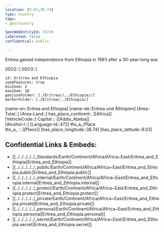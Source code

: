 ```yaml
---
location: [9.03,38.74]
type: Country
tags:
- geo/Country

SpocWebEntityId: 76720
isDeleted: false
confidential: public

---
```


Eritrea gained independence from Ethiopia in 1993 after a 30-year-long war.

[ISO2::]
[ISO3::]

```leaflet
id: Eritrea and Ethiopia
zoomFeatures: true 
minZoom: 2 
maxZoom: 18
geojsonFolder: [./Eritrea//,./Ethiopia//]
markerFolder: [./Eritrea/,./Ethiopia/]
```

[name-en::Eritrea and Ethiopia]
[name-de::Eritrea und Äthiopien]
[Area-Total::]
[Area-Land::]
has_place_continent:: [[Africa]]  
[VehicleCode::]
Capital :: [[Addis_Abeba]]  
[Alcohol-l::]
[Language-Id::472]
#is_a_/Place  
#is_a_ :: [[Place]] 
[has_place_longitude::38.74]
[has_place_latitude::9.03]



## Confidential Links & Embeds: 
- [[../../../../../_Standards/Earth/Continent/Africa/Africa~East/Eritrea_and_Ethiopia|Eritrea_and_Ethiopia]] 
- [[../../../../../_public/Earth/Continent/Africa/Africa~East/Eritrea_and_Ethiopia.public|Eritrea_and_Ethiopia.public]] 
- [[../../../../../_internal/Earth/Continent/Africa/Africa~East/Eritrea_and_Ethiopia.internal|Eritrea_and_Ethiopia.internal]] 
- [[../../../../../_protect/Earth/Continent/Africa/Africa~East/Eritrea_and_Ethiopia.protect|Eritrea_and_Ethiopia.protect]] 
- [[../../../../../_private/Earth/Continent/Africa/Africa~East/Eritrea_and_Ethiopia.private|Eritrea_and_Ethiopia.private]] 
- [[../../../../../_personal/Earth/Continent/Africa/Africa~East/Eritrea_and_Ethiopia.personal|Eritrea_and_Ethiopia.personal]] 
- [[../../../../../_secret/Earth/Continent/Africa/Africa~East/Eritrea_and_Ethiopia.secret|Eritrea_and_Ethiopia.secret]] 
